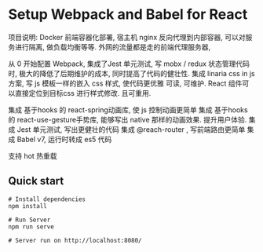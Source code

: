 # Setup Webpack and Babel for React

项目说明: 
Docker 前端容器化部署, 宿主机 nginx 反向代理到内部容器, 可以对服务进行隔离, 做负载均衡等等. 外网的流量都是走的前端代理服务器,

从 0 开始配置 Webpack, 集成了Jest 单元测试, 写 mobx / redux 状态管理代码时, 极大的降低了后期维护的成本, 同时提高了代码的健壮性. 
集成 linaria css in js 方案, 写 js 模板一样的嵌入 css 样式, 使代码更优雅 可读, 可维护. React 组件可以直接定位到目标css 进行样式修改. 且可重用.

集成 基于hooks 的 react-spring动画库, 使 js 控制动画更简单
集成 基于hooks 的 react-use-gesture手势库, 能够写出 native 那样的动画效果. 提升用户体验.
集成 Jest 单元测试, 写出更健壮的代码
集成 @reach-router , 写前端路由更简单
集成 Babel v7, 运行时转成 es5 代码

支持 hot 热重载

## Quick start

```
# Install dependencies
npm install

# Run Server
npm run serve

# Server run on http://localhost:8080/
```
